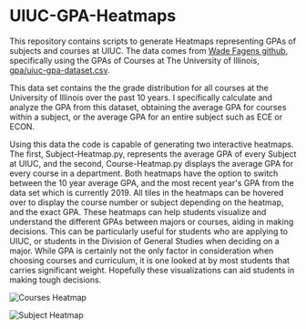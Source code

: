 # UIUC-GPA-Heatmaps
This repository contains scripts to generate Heatmaps representing GPAs of subjects and courses at UIUC.  The data comes from [Wade Fagens github](https://github.com/wadefagen/datasets), specifically using the GPAs of Courses at The University of Illinois, [gpa/uiuc-gpa-dataset.csv](https://github.com/justin02-dev/UIUC-GPA-Heatmaps/blob/master/datasets/gpa/uiuc-gpa-dataset.csv).

This data set contains the the grade distribution for all courses at the University of Illinois over the past 10 years.  I specifically calculate and analyze the GPA from this dataset, obtaining the average GPA for courses within a subject, or the average GPA for an entire subject such as ECE or ECON.  

Using this data the code is capable of generating two interactive heatmaps.  The first, Subject-Heatmap.py, represents the average GPA of every Subject at UIUC, and the second, Course-Heatmap.py displays the average GPA for every course in a department.  Both heatmaps have the option to switch between the 10 year average GPA, and the most recent year's GPA from the data set which is currently 2019.  All tiles in the heatmaps can be hovered over to display the course number or subject depending on the heatmap, and the exact GPA.  These heatmaps can help students visualize and understand the different GPAs between majors or courses, aiding in making decisions.  This can be particularly useful for students who are applying to UIUC, or students in the Division of General Studies when deciding on a major.  While GPA is certainly not the only factor in consideration when choosing courses and curriculum, it is one looked at by most students that carries significant weight.  Hopefully these visualizations can aid students in making tough decisions.  

![Courses Heatmap](https://github.com/justin02-dev/UIUC-GPA-Heatmaps/blob/master/Assets/Course-Heatmap.png)

![Subject Heatmap](https://github.com/justin02-dev/UIUC-GPA-Heatmaps/blob/master/Assets/Subject-Heatmap.png)

